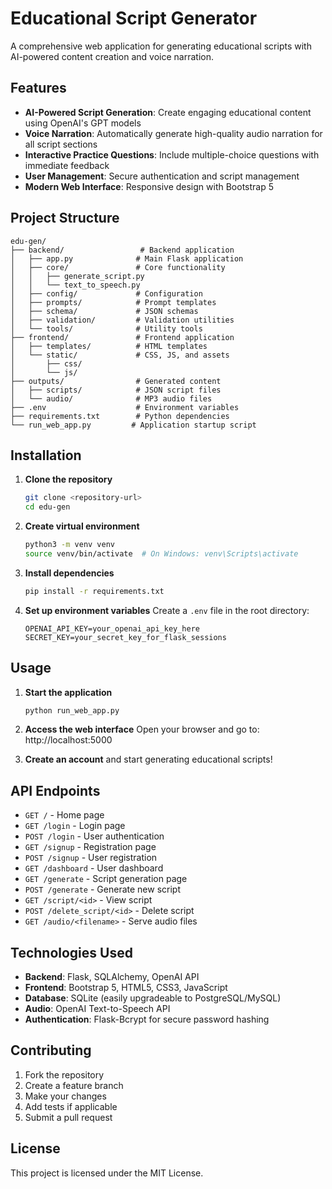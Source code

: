 # Educational Script Generator

A comprehensive web application for generating educational scripts with AI-powered content creation and voice narration.

## Features

- **AI-Powered Script Generation**: Create engaging educational content using OpenAI's GPT models
- **Voice Narration**: Automatically generate high-quality audio narration for all script sections
- **Interactive Practice Questions**: Include multiple-choice questions with immediate feedback
- **User Management**: Secure authentication and script management
- **Modern Web Interface**: Responsive design with Bootstrap 5

## Project Structure

```
edu-gen/
├── backend/                 # Backend application
│   ├── app.py              # Main Flask application
│   ├── core/               # Core functionality
│   │   ├── generate_script.py
│   │   └── text_to_speech.py
│   ├── config/             # Configuration
│   ├── prompts/            # Prompt templates
│   ├── schema/             # JSON schemas
│   ├── validation/         # Validation utilities
│   └── tools/              # Utility tools
├── frontend/               # Frontend application
│   ├── templates/          # HTML templates
│   └── static/             # CSS, JS, and assets
│       ├── css/
│       └── js/
├── outputs/                # Generated content
│   ├── scripts/            # JSON script files
│   └── audio/              # MP3 audio files
├── .env                    # Environment variables
├── requirements.txt        # Python dependencies
└── run_web_app.py         # Application startup script
```

## Installation

1. **Clone the repository**

   ```bash
   git clone <repository-url>
   cd edu-gen
   ```

2. **Create virtual environment**

   ```bash
   python3 -m venv venv
   source venv/bin/activate  # On Windows: venv\Scripts\activate
   ```

3. **Install dependencies**

   ```bash
   pip install -r requirements.txt
   ```

4. **Set up environment variables**
   Create a `.env` file in the root directory:
   ```env
   OPENAI_API_KEY=your_openai_api_key_here
   SECRET_KEY=your_secret_key_for_flask_sessions
   ```

## Usage

1. **Start the application**

   ```bash
   python run_web_app.py
   ```

2. **Access the web interface**
   Open your browser and go to: http://localhost:5000

3. **Create an account** and start generating educational scripts!

## API Endpoints

- `GET /` - Home page
- `GET /login` - Login page
- `POST /login` - User authentication
- `GET /signup` - Registration page
- `POST /signup` - User registration
- `GET /dashboard` - User dashboard
- `GET /generate` - Script generation page
- `POST /generate` - Generate new script
- `GET /script/<id>` - View script
- `POST /delete_script/<id>` - Delete script
- `GET /audio/<filename>` - Serve audio files

## Technologies Used

- **Backend**: Flask, SQLAlchemy, OpenAI API
- **Frontend**: Bootstrap 5, HTML5, CSS3, JavaScript
- **Database**: SQLite (easily upgradeable to PostgreSQL/MySQL)
- **Audio**: OpenAI Text-to-Speech API
- **Authentication**: Flask-Bcrypt for secure password hashing

## Contributing

1. Fork the repository
2. Create a feature branch
3. Make your changes
4. Add tests if applicable
5. Submit a pull request

## License

This project is licensed under the MIT License.
